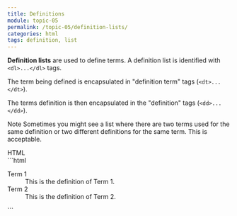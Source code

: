```yaml
---
title: Definitions
module: topic-05
permalink: /topic-05/definition-lists/
categories: html
tags: definition, list
---
```


<div class="divider-heading"></div>

**Definition lists** are used to define terms. A definition list is identified with `<dl>...</dl>` tags.

The term being defined is encapsulated in "definition term" tags (`<dt>...</dt>`).

The terms definition is then encapsulated in the "definition" tags (`<dd>...</dd>`).

<span class="label label-info">Note</span> Sometimes you might see a list where there are two terms used for the same definition or two different definitions for the same term. This is acceptable.


<div id="code-heading">HTML</div>
```html
<dl>
  <dt>Term 1</dt>
    <dd>This is the definition of Term 1.</dd>
  <dt>Term 2</dt>
    <dd>This is the definition of Term 2.</dd>
</dl>
```


<div class="external-embed">
  <p data-height="400" data-theme-id="30567" data-slug-hash="ZrJoYm" data-default-tab="html,result" data-user="Media-Ed-Online" data-pen-title="HTML Definition Lists" class="codepen"></p>
</div>
